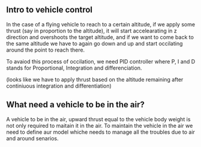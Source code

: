 ## Intro to vehicle control

In the case of a flying vehicle to reach to a certain altitude, if we apply some thrust (say in proportion to the altitude), it will start accelearating
in z direction and overshoots the target altitude, and if we want to come back to the same altitude we have to again 
go down and up and start occilating around the point to reach there.

To avaiod this process of occilation, we need PID controller where P, I and D stands for Proportional, Integration and differenciation.

(looks like we have to apply thrust based on the altitude remaining after continiuous integration and differentiation)


## What need a vehicle to be in the air?
A vehicle to be in the air, upward thrust equal to the vehicle body weight is not only required to maitain it in 
the air.
To maintain the vehicle in the air we need to define aur model whiche needs to manage all the troubles due to air
and around senarios.
